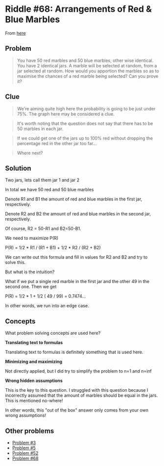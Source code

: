 # Riddle #68: Arrangements of Red & Blue Marbles

From [here](http://puzzles.nigelcoldwell.co.uk/)

## Problem

>You have 50 red marbles and 50 blue marbles, other wise identical. You have 2 identical jars. A marble will be selected at random, from a jar selected at random. How would you apportion the marbles so as to maximise the chances of a red marble being selected?
Can you prove it?

## Clue

>We're aiming quite high here the probability is going to be just under 75%. The graph here may be considered a clue.

>It's worth noting that the question does not say that there has to be 50 marbles in each jar.

>If we could get one of the jars up to 100% red without dropping the percentage red in the other jar too far...

>Where next?

## Solution

Two jars, lets call them jar 1 and jar 2

In total we have 50 red and 50 blue marbles

Denote R1 and B1 the amount of red and blue marbles in the first jar, respectively.

Denote R2 and B2 the amount of red and blue marbles in the second jar, respectively.

Of course, R2 = 50-R1 and B2=50-B1. 

We need to maximize P(R) 

P(R) = 1/2 * R1 / (R1 + B1) + 1/2 * R2 / (R2 + B2)

We can write out this formula and fill in values for R2 and B2 and try to solve this. 

But what is the intuition? 

What if we put a single red marble in the first jar and the other 49 in the second one. Then we get

P(R) = 1/2 * 1 + 1/2 ( 49 / 99) = 0.7474...

In other words, we run into an edge case. 

## Concepts

What problem solving concepts are used here? 

**Translating text to formulas** 

Translating text to formulas is definitely something that is used here. 

**Minimizing and maximizing**

Not directly applied, but I did try to simplify the problem to n=1 and n=inf

**Wrong hidden assumptions**

This is the key to this question. I struggled with this question because I incorrectly assumed that the amount of marbles should be equal in the jars. This is mentioned no-where! 

In other words, this "out of the box" answer only comes from your own wrong assumptions! 

## Other problems

* [Problem #3](2020-01-27_riddle-03-bug.md)
* [Problem #5](2020-01-27_riddle-05-clock.md)
* [Problem #52](2020-01-27_riddle-52-socks.md)
* [Problem #68](2020-01-27_riddle-68-red-blue.md)